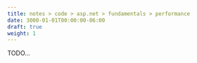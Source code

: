 ```yaml
---
title: notes > code > asp.net > fundamentals > performance
date: 3000-01-01T00:00:00-06:00
draft: true
weight: 1
---
```


TODO...

